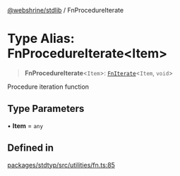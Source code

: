 [@webshrine/stdlib](../globals.md) / FnProcedureIterate

# Type Alias: FnProcedureIterate\<Item\>

> **FnProcedureIterate**\<`Item`\>: [`FnIterate`](FnIterate.md)\<`Item`, `void`\>

Procedure iteration function

## Type Parameters

• **Item** = `any`

## Defined in

[packages/stdtyp/src/utilities/fn.ts:85](https://github.com/webshrine/webshrine/blob/8cedc3f2efca3108f17475a5ce8404715d0d24a5/packages/stdtyp/src/utilities/fn.ts#L85)

